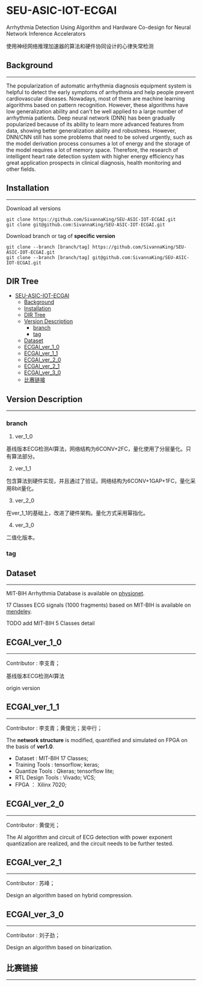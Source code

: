 # SEU-ASIC-IOT-ECGAI
Arrhythmia Detection Using Algorithm and Hardware Co-design for Neural Network Inference Accelerators

使用神经网络推理加速器的算法和硬件协同设计的心律失常检测


## Background
---
The popularization of automatic arrhythmia diagnosis equipment system is helpful to detect the early symptoms of arrhythmia and help people prevent cardiovascular diseases. Nowadays, most of them are machine learning algorithms based on pattern recognition. However, these algorithms have low generalization ability and can't be well applied to a large number of arrhythmia patients. Deep neural network (DNN) has been gradually popularized because of its ability to learn more advanced features from data, showing better generalization ability and robustness. However, DNN/CNN still has some problems that need to be solved urgently, such as the model derivation process consumes a lot of energy and the storage of the model requires a lot of memory space. Therefore, the research of intelligent heart rate detection system with higher energy efficiency has great application prospects in clinical diagnosis, health monitoring and other fields.

## Installation
---
Download all versions
```
git clone https://github.com/SivannaKing/SEU-ASIC-IOT-ECGAI.git
git clone git@github.com:SivannaKing/SEU-ASIC-IOT-ECGAI.git
```
Download branch or tag of **specific version**
```
git clone --branch [branch/tag] https://github.com/SivannaKing/SEU-ASIC-IOT-ECGAI.git
git clone --branch [branch/tag] git@github.com:SivannaKing/SEU-ASIC-IOT-ECGAI.git
```

## DIR Tree
- [SEU-ASIC-IOT-ECGAI](#seu-asic-iot-ecgai)
  - [Background](#-background)
  - [Installation](#-installation)
  - [DIR Tree](#dir-tree)
  - [Version Description](#-version-description)
    - [branch](#branch)
    - [tag](#tag)
  - [Dataset](#-dataset)
  - [ECGAI_ver_1_0](#-ecgai_ver_1_0)
  - [ECGAI_ver_1_1](#-ecgai_ver_1_1)
  - [ECGAI_ver_2_0](#-ecgai_ver_2_0)
  - [ECGAI_ver_2_1](#-ecgai_ver_2_1)
  - [ECGAI_ver_3_0](#-ecgai_ver_3_0)
  - [比赛链接](#-比赛链接)


## Version Description
---
### branch
1. ver_1_0
  
基线版本ECG检测AI算法，网络结构为6CONV+2FC，量化使用了分层量化。只有算法部分。

2. ver_1_1

包含算法到硬件实现，并且通过了验证。网络结构为6CONV+1GAP+1FC，量化采用8bit量化。

3. ver_2_0

在ver_1_1的基础上，改进了硬件架构。量化方式采用幂指化。

4. ver_3_0

二值化版本。

### tag


## Dataset
---
MIT-BIH Arrhythmia Database is available on [physionet](https://www.physionet.org/content/mitdb/1.0.0/).

17 Classes ECG signals (1000 fragments) based on MIT-BIH is available on [mendeley](https://data.mendeley.com/datasets/7dybx7wyfn/3).

TODO add MIT-BIH 5 Classes detail

## ECGAI_ver_1_0
---
Contributor : 李支青；

基线版本ECG检测AI算法

origin version

## ECGAI_ver_1_1
---
Contributor : 李支青；黄俊光；吴中行；

The **network structure** is modified, quantified and simulated on FPGA on the basis of **ver1.0**.

* Dataset : MIT-BIH 17 Classes;
* Training Tools : tensorflow; keras;
* Quantize Tools : Qkeras; tensorflow lite;
* RTL Design Tools : Vivado; VCS;
* FPGA ： Xilinx 7020;

## ECGAI_ver_2_0
---
Contributor : 黄俊光；

The AI algorithm and circuit of ECG detection with power exponent quantization are realized, and the circuit needs to be further tested.


## ECGAI_ver_2_1
---
Contributor : 苏峰；

Design an algorithm based on hybrid compression.


## ECGAI_ver_3_0
---
Contributor : 刘子劲；

Design an algorithm based on binarization.

## 比赛链接
---